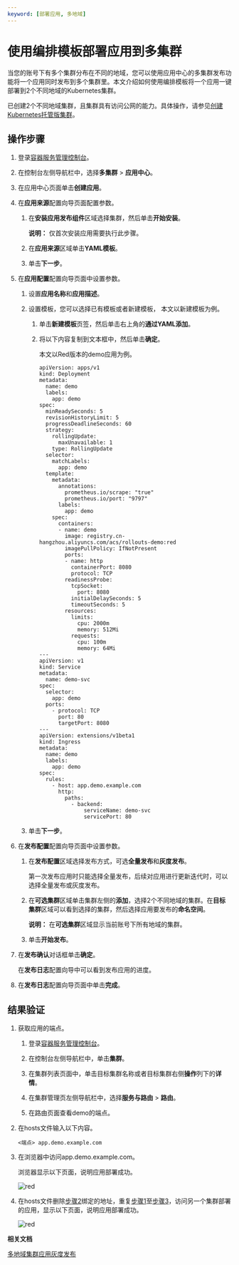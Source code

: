 ```yaml
---
keyword: [部署应用, 多地域]
---
```


# 使用编排模板部署应用到多集群

当您的账号下有多个集群分布在不同的地域，您可以使用应用中心的多集群发布功能将一个应用同时发布到多个集群里。本文介绍如何使用编排模板将一个应用一键部署到2个不同地域的Kubernetes集群。

已创建2个不同地域集群，且集群具有访问公网的能力。具体操作，请参见[创建Kubernetes托管版集群](/cn.zh-CN/Kubernetes集群用户指南/集群/创建集群/创建Kubernetes托管版集群.md)。

## 操作步骤

1.  登录[容器服务管理控制台](https://cs.console.aliyun.com)。

2.  在控制台左侧导航栏中，选择**多集群** \> **应用中心**。

3.  在应用中心页面单击**创建应用**。

4.  在**应用来源**配置向导页面配置参数。

    1.  在**安装应用发布组件**区域选择集群，然后单击**开始安装**。

        **说明：** 仅首次安装应用需要执行此步骤。

    2.  在**应用来源**区域单击**YAML模板**。

    3.  单击**下一步**。

5.  在**应用配置**配置向导页面中设置参数。

    1.  设置**应用名称**和**应用描述**。

    2.  设置模板，您可以选择已有模板或者新建模板， 本文以新建模板为例。

        1.  单击**新建模板**页签，然后单击右上角的**通过YAML添加**。
        2.  将以下内容复制到文本框中，然后单击**确定**。

            本文以Red版本的demo应用为例。

            ```
            apiVersion: apps/v1
            kind: Deployment
            metadata:
              name: demo
              labels:
                app: demo
            spec:
              minReadySeconds: 5
              revisionHistoryLimit: 5
              progressDeadlineSeconds: 60
              strategy:
                rollingUpdate:
                  maxUnavailable: 1
                type: RollingUpdate
              selector:
                matchLabels:
                  app: demo
              template:
                metadata:
                  annotations:
                    prometheus.io/scrape: "true"
                    prometheus.io/port: "9797"
                  labels:
                    app: demo
                spec:
                  containers:
                  - name: demo
                    image: registry.cn-hangzhou.aliyuncs.com/acs/rollouts-demo:red
                    imagePullPolicy: IfNotPresent
                    ports:
                    - name: http
                      containerPort: 8080
                      protocol: TCP
                    readinessProbe:
                      tcpSocket:
                        port: 8080
                      initialDelaySeconds: 5
                      timeoutSeconds: 5
                    resources:
                      limits:
                        cpu: 2000m
                        memory: 512Mi
                      requests:
                        cpu: 100m
                        memory: 64Mi
            ---
            apiVersion: v1
            kind: Service
            metadata:
              name: demo-svc
            spec:
              selector:
                app: demo
              ports:
                - protocol: TCP
                  port: 80
                  targetPort: 8080
            ---
            apiVersion: extensions/v1beta1
            kind: Ingress
            metadata:
              name: demo
              labels:
                app: demo
            spec:
              rules:
                - host: app.demo.example.com
                  http:
                    paths:
                      - backend:
                          serviceName: demo-svc
                          servicePort: 80
            ```

    3.  单击**下一步**。

6.  在**发布配置**配置向导页面中设置参数。

    1.  在**发布配置**区域选择发布方式，可选**全量发布**和**灰度发布**。

        第一次发布应用时只能选择全量发布，后续对应用进行更新迭代时，可以选择全量发布或灰度发布。

    2.  在**可选集群**区域单击集群左侧的**添加**，选择2个不同地域的集群。在**目标集群**区域可以看到选择的集群，然后选择应用要发布的**命名空间**。

        **说明：** 在**可选集群**区域显示当前账号下所有地域的集群。

    3.  单击**开始发布**。

7.  在**发布确认**对话框单击**确定**。

    在**发布日志**配置向导中可以看到发布应用的进度。

8.  在**发布日志**配置向导页面中单击**完成**。


## 结果验证

1.  获取应用的端点。

    1.  登录[容器服务管理控制台](https://cs.console.aliyun.com)。

    2.  在控制台左侧导航栏中，单击**集群**。

    3.  在集群列表页面中，单击目标集群名称或者目标集群右侧**操作**列下的**详情**。

    4.  在集群管理页左侧导航栏中，选择**服务与路由** \> **路由**。

    5.  在路由页面查看demo的端点。

2.  在hosts文件输入以下内容。

    ```
    <端点> app.demo.example.com 
    ```

3.  在浏览器中访问app.demo.example.com。

    浏览器显示以下页面，说明应用部署成功。

    ![red ](https://static-aliyun-doc.oss-accelerate.aliyuncs.com/assets/img/zh-CN/6570048161/p263871.png)

4.  在hosts文件删除[步骤2](#step_72z_sjs_oyy)绑定的地址，重复[步骤1](#step_uz9_ur3_9bu)至[步骤3](#step_bwb_id7_mfs)，访问另一个集群部署的应用，显示以下页面，说明应用部署成功。

    ![red ](https://static-aliyun-doc.oss-accelerate.aliyuncs.com/assets/img/zh-CN/6570048161/p263871.png)


**相关文档**  


[多地域集群应用灰度发布]()

